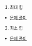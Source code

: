 

1. 최대 힙
* [문제 풀이](https://ht.oopy.io/2870b81d-795d-45ee-9f60-623c4b080922)

2. 최소 힙
* [문제 풀이](https://ht.oopy.io/ab10c6b4-17ff-4f8f-91a1-608e857f4af5)
